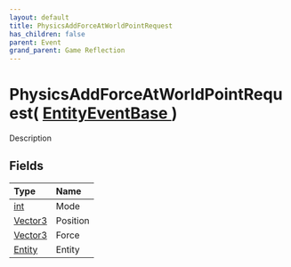 ```yaml
---
layout: default
title: PhysicsAddForceAtWorldPointRequest
has_children: false
parent: Event
grand_parent: Game Reflection
---
```

# PhysicsAddForceAtWorldPointRequest( [ EntityEventBase ](/riftbreaker-wiki/docs/game-reflection/events/entity_event_base/) )
Description 

## Fields

| Type | Name |
|:----------|:--------------|
| [int](/riftbreaker-wiki/docs/game-reflection/enums/int/) | Mode |
| [Vector3](/riftbreaker-wiki/docs/game-reflection/classes/vector3/) | Position |
| [Vector3](/riftbreaker-wiki/docs/game-reflection/classes/vector3/) | Force |
| [Entity](/riftbreaker-wiki/docs/game-reflection/classes/entity/) | Entity |

